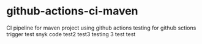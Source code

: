 # github-actions-ci-maven
CI pipeline for maven project using github actions
testing for github sctions trigger
test snyk code
test2
test3
testing 3
test
test
